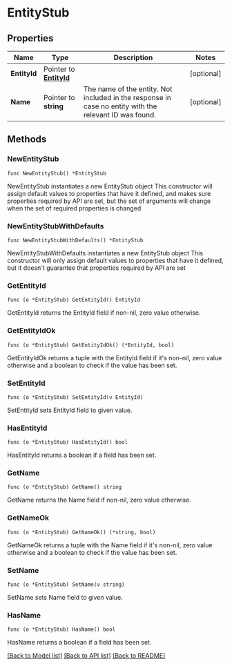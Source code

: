 # EntityStub

## Properties

Name | Type | Description | Notes
------------ | ------------- | ------------- | -------------
**EntityId** | Pointer to [**EntityId**](EntityId.md) |  | [optional] 
**Name** | Pointer to **string** | The name of the entity.    Not included in the response in case no entity with the relevant ID was found. | [optional] 

## Methods

### NewEntityStub

`func NewEntityStub() *EntityStub`

NewEntityStub instantiates a new EntityStub object
This constructor will assign default values to properties that have it defined,
and makes sure properties required by API are set, but the set of arguments
will change when the set of required properties is changed

### NewEntityStubWithDefaults

`func NewEntityStubWithDefaults() *EntityStub`

NewEntityStubWithDefaults instantiates a new EntityStub object
This constructor will only assign default values to properties that have it defined,
but it doesn't guarantee that properties required by API are set

### GetEntityId

`func (o *EntityStub) GetEntityId() EntityId`

GetEntityId returns the EntityId field if non-nil, zero value otherwise.

### GetEntityIdOk

`func (o *EntityStub) GetEntityIdOk() (*EntityId, bool)`

GetEntityIdOk returns a tuple with the EntityId field if it's non-nil, zero value otherwise
and a boolean to check if the value has been set.

### SetEntityId

`func (o *EntityStub) SetEntityId(v EntityId)`

SetEntityId sets EntityId field to given value.

### HasEntityId

`func (o *EntityStub) HasEntityId() bool`

HasEntityId returns a boolean if a field has been set.

### GetName

`func (o *EntityStub) GetName() string`

GetName returns the Name field if non-nil, zero value otherwise.

### GetNameOk

`func (o *EntityStub) GetNameOk() (*string, bool)`

GetNameOk returns a tuple with the Name field if it's non-nil, zero value otherwise
and a boolean to check if the value has been set.

### SetName

`func (o *EntityStub) SetName(v string)`

SetName sets Name field to given value.

### HasName

`func (o *EntityStub) HasName() bool`

HasName returns a boolean if a field has been set.


[[Back to Model list]](../README.md#documentation-for-models) [[Back to API list]](../README.md#documentation-for-api-endpoints) [[Back to README]](../README.md)


